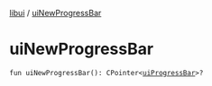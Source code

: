 [libui](README.md) / [uiNewProgressBar](ui-new-progress-bar.md)

# uiNewProgressBar

`fun uiNewProgressBar(): CPointer<`[`uiProgressBar`](ui-progress-bar.md)`>?`